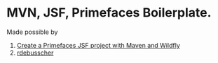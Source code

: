 # MVN, JSF, Primefaces Boilerplate.

Made possible by 
1. [Create a Primefaces JSF project with Maven and Wildfly](https://medium.com/swlh/create-a-primefaces-jsf-project-with-maven-and-wildfly-bb695bed84c8)
2. [rdebusscher](https://github.com/rdebusscher/jakartaEE9-started)